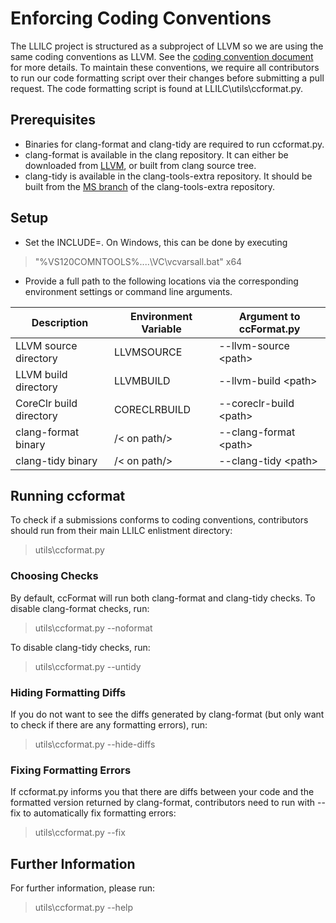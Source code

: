 # Enforcing Coding Conventions

The LLILC project is structured as a subproject of LLVM so we are using the
same coding conventions as LLVM. See the [coding convention document](llilc-Coding-Conventions-and-Commenting-Style.md)
for more details.  To maintain these conventions, we require all contributors
to run our code formatting script over their changes before submitting a pull
request. The code formatting script is found at LLILC\utils\ccformat.py.

## Prerequisites

* Binaries for clang-format and clang-tidy are required to run ccformat.py.
* clang-format is available in the clang repository. It can either be downloaded 
  from [LLVM](http://llvm.org/releases/download.html), or built from clang source tree.
* clang-tidy is available in the clang-tools-extra repository. It should be built 
  from the [MS branch](https://github.com/Microsoft/clang-tools-extra/tree/MS) 
  of the clang-tools-extra repository.

## Setup

* Set the INCLUDE=<path to system headers>. On Windows, this can be done by executing
> "%VS120COMNTOOLS%\..\..\VC\vcvarsall.bat" x64

* Provide a full path to the following locations via the corresponding environment settings
  or command line arguments.

Description | Environment Variable  |  Argument to ccFormat.py
------------|----------------------|-----------------------------
LLVM source directory | LLVMSOURCE | --llvm-source \<path\>
LLVM build directory  | LLVMBUILD  | --llvm-build \<path\>
CoreClr build directory | CORECLRBUILD | --coreclr-build \<path\>
clang-format binary | /< on path/> | --clang-format \<path\>
clang-tidy binary | /< on path/> | --clang-tidy \<path\>

## Running ccformat

To check if a submissions conforms to coding conventions, contributors 
should run from their main LLILC enlistment directory:

> utils\ccformat.py

### Choosing Checks

By default, ccFormat will run both clang-format and clang-tidy checks.
To disable clang-format checks, run:
> utils\ccformat.py --noformat

To disable clang-tidy checks, run:
> utils\ccformat.py --untidy

### Hiding Formatting Diffs

If you do not want to see the diffs generated by clang-format 
(but only want to check if there are any formatting errors), run:
> utils\ccformat.py --hide-diffs

### Fixing Formatting Errors

If ccformat.py informs you that there are diffs between your code and the
formatted version returned by clang-format, contributors need to run with
--fix to automatically fix formatting errors:

> utils\ccformat.py --fix

## Further Information

For further information, please run:

> utils\ccformat.py --help


